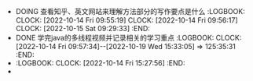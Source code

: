 - DOING 查看知乎、英文网站来理解方法部分的写作要点是什么
  :LOGBOOK:
  CLOCK: [2022-10-14 Fri 09:55:19]
  CLOCK: [2022-10-14 Fri 09:56:17]
  CLOCK: [2022-10-15 Sat 09:29:33]
  :END:
- DONE 学完java的多线程视频并记录相关的学习重点
  :LOGBOOK:
  CLOCK: [2022-10-14 Fri 09:57:34]--[2022-10-19 Wed 15:33:05] =>  125:35:31
  :END:
- :LOGBOOK:
  CLOCK: [2022-10-14 Fri 15:27:56]
  :END:
-